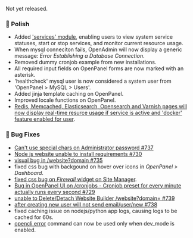 Not yet released.

### 💅 Polish
- Added ['services' module](https://i.postimg.cc/08pmwZFG/slika.png), enabling users to view system service statuses, start or stop services, and monitor current resource usage.
- When mysql conneciton fails, OpenAdmin will now display a generic message: *Error Establishing a Database Connection*.
- Removed dummy cronjob example from new installations.
- All required input fields on OpenPanel forms are now marked with an asterisk.
- 'healthcheck' mysql user is now considered a system user from 'OpenPanel > MySQL > Users'.
- Added jinja template caching on OpenPanel.
- Improved locale functions on OpenPanel.
- [Redis, Memcached, Elasticsearch, Opensearch and Varnish pages will now display real-time resurce usage if service is active and 'docker' feature enabled for user](https://i.postimg.cc/MxCWSDrj/2025-10-22-17-22.png).

### 🐛 Bug Fixes
- [Can't use special chars on Administrator password #737](https://github.com/stefanpejcic/OpenPanel/issues/737)
- [Node js website unable to install requirements #730](https://github.com/stefanpejcic/OpenPanel/issues/730)
- [visual bug in /website?domain #735](https://github.com/stefanpejcic/OpenPanel/issues/735)
- fixed css bug with backgound on hover over icons in *OpenPanel > Dashboard*.
- [fixed css bug on *Firewall* widget on Site Manager](https://i.postimg.cc/qqGKZ1Cm/2025-10-20-14-11.png).
- [Bug in OpenPanel UI on /cronjobs - Cronjob preset for every minute actually runs every second #729](https://github.com/stefanpejcic/OpenPanel/issues/729)
- [unable to Delete/Detach Website Builder /website?domain= #739](https://github.com/stefanpejcic/OpenPanel/issues/739)
- [after creating new user will not send email/user/new #738](https://github.com/stefanpejcic/OpenPanel/issues/738)
- fixed caching issue on nodejs/python app logs, causing logs to be cached for 60s.
- [opencli error](https://dev.openpanel.com/cli/error.html#Error) command can now be used only when dev_mode is enabled.
